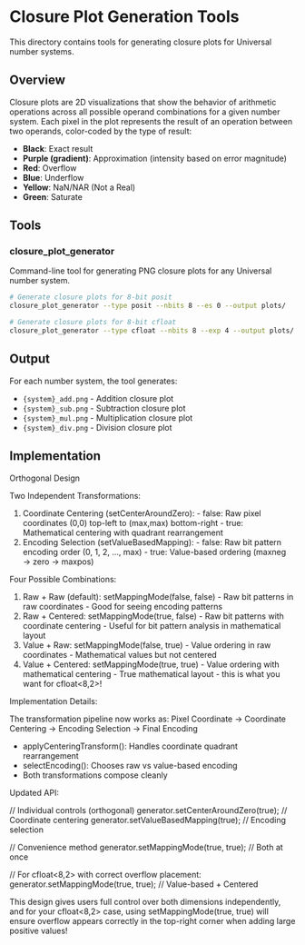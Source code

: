 # Closure Plot Generation Tools

This directory contains tools for generating closure plots for Universal number systems.

## Overview

Closure plots are 2D visualizations that show the behavior of arithmetic operations across all possible operand combinations for a given number system. Each pixel in the plot represents the result of an operation between two operands, color-coded by the type of result:

- **Black**: Exact result
- **Purple (gradient)**: Approximation (intensity based on error magnitude)
- **Red**: Overflow
- **Blue**: Underflow
- **Yellow**: NaN/NAR (Not a Real)
- **Green**: Saturate

## Tools

### closure_plot_generator
Command-line tool for generating PNG closure plots for any Universal number system.

```bash
# Generate closure plots for 8-bit posit
closure_plot_generator --type posit --nbits 8 --es 0 --output plots/

# Generate closure plots for 8-bit cfloat
closure_plot_generator --type cfloat --nbits 8 --exp 4 --output plots/
```

## Output

For each number system, the tool generates:
- `{system}_add.png` - Addition closure plot
- `{system}_sub.png` - Subtraction closure plot
- `{system}_mul.png` - Multiplication closure plot
- `{system}_div.png` - Division closure plot

## Implementation

 Orthogonal Design

  Two Independent Transformations:

  1. Coordinate Centering (setCenterAroundZero):
    - false: Raw pixel coordinates (0,0) top-left to (max,max) bottom-right
    - true: Mathematical centering with quadrant rearrangement
  2. Encoding Selection (setValueBasedMapping):
    - false: Raw bit pattern encoding order (0, 1, 2, ..., max)
    - true: Value-based ordering (maxneg → zero → maxpos)

  Four Possible Combinations:

  1. Raw + Raw (default): setMappingMode(false, false)
    - Raw bit patterns in raw coordinates
    - Good for seeing encoding patterns
  2. Raw + Centered: setMappingMode(true, false)
    - Raw bit patterns with coordinate centering
    - Useful for bit pattern analysis in mathematical layout
  3. Value + Raw: setMappingMode(false, true)
    - Value ordering in raw coordinates
    - Mathematical values but not centered
  4. Value + Centered: setMappingMode(true, true)
    - Value ordering with mathematical centering
    - True mathematical layout - this is what you want for cfloat<8,2>!

  Implementation Details:

  The transformation pipeline now works as:
  Pixel Coordinate → Coordinate Centering → Encoding Selection → Final Encoding

  - applyCenteringTransform(): Handles coordinate quadrant rearrangement
  - selectEncoding(): Chooses raw vs value-based encoding
  - Both transformations compose cleanly

  Updated API:

  // Individual controls (orthogonal)
  generator.setCenterAroundZero(true);     // Coordinate centering
  generator.setValueBasedMapping(true);    // Encoding selection

  // Convenience method
  generator.setMappingMode(true, true);    // Both at once

  // For cfloat<8,2> with correct overflow placement:
  generator.setMappingMode(true, true);    // Value-based + Centered

  This design gives users full control over both dimensions independently, and for your cfloat<8,2> case, using
  setMappingMode(true, true) will ensure overflow appears correctly in the top-right corner when adding large positive values!